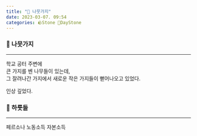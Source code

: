 ```yaml
---
title: "🌱 나뭇가지"
date: 2023-03-07. 09:54
categories: 🪨Stone 🌱DayStone
---
```


### 🗿 나뭇가지

---

학교 공터 주변에  
큰 가지를 벤 나무들이 있는데,  
그 잘려나간 가지에서 새로운 작은 가지들이 뻗어나오고 있었다.  

인상 깊었다.  

### 🗿 하룻돌

---

페르소나 노동소득 자본소득  
